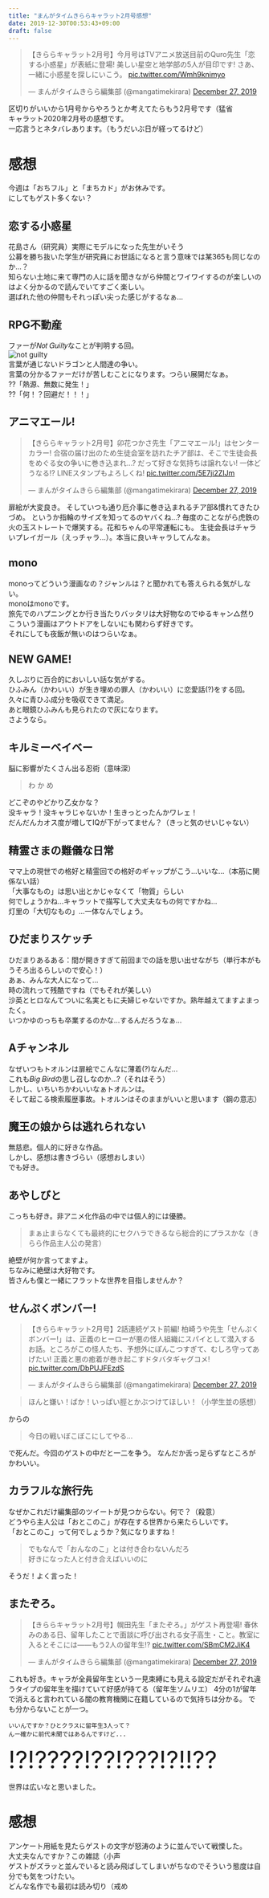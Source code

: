 ```yaml
---
title: "まんがタイムきららキャラット2月号感想"
date: 2019-12-30T00:53:43+09:00
draft: false
---
```


<blockquote class="twitter-tweet"><p lang="ja" dir="ltr">【きららキャラット2月号】今月号はTVアニメ放送目前のQuro先生「恋する小惑星」が表紙に登場! 美しい星空と地学部の5人が目印です! さあ、一緒に小惑星を探しにいこう。 <a href="https://t.co/Wmh9knimyo">pic.twitter.com/Wmh9knimyo</a></p>&mdash; まんがタイムきらら編集部 (@mangatimekirara) <a href="https://twitter.com/mangatimekirara/status/1210576117859414018?ref_src=twsrc%5Etfw">December 27, 2019</a></blockquote> <script async src="https://platform.twitter.com/widgets.js" charset="utf-8"></script> 

区切りがいいから1月号からやろうとか考えてたらもう2月号です（猛省  
キャラット2020年2月号の感想です。  
一応言うとネタバレあります。（もうだいぶ日が経ってるけど）  

# 感想
今週は「おちフル」と「まちカド」がお休みです。  
にしてもゲスト多くない？  

##  恋する小惑星
花島さん（研究員）実際にモデルになった先生がいそう  
公募を勝ち抜いた学生が研究員にお世話になると言う意味では某365も同じなのか...？  
知らない土地に来て専門の人に話を聞きながら仲間とワイワイするのが楽しいのはよく分かるので読んでいてすごく楽しい。  
選ばれた他の仲間もそれっぽい尖った感じがするなぁ...  

## RPG不動産
ファーが𝑁𝑜𝑡 𝐺𝑢𝑖𝑙𝑡𝑦なことが判明する回。  
![not guilty](https://userscontent2.emaze.com/images/756e8887-1de8-41f3-91a5-01a3a36b217a/6b2339cc-0378-4894-b6a5-bb1c39d71061.png)  
言葉が通じないドラゴンと人間達の争い。  
言葉の分かるファーだけが苦しむことになります。つらい展開だなぁ。  
??「熱源、無数に発生！」  
??「何！？回避だ！！！」   

## アニマエール!
<blockquote class="twitter-tweet"><p lang="ja" dir="ltr">【きららキャラット2月号】卯花つかさ先生「アニマエール!」はセンターカラー! 合宿の届け出のため生徒会室を訪れたチア部は、そこで生徒会長をめぐる女の争いに巻き込まれ…? だって好きな気持ちは譲れない! 一体どうなる!? LINEスタンプもよろしくね! <a href="https://t.co/5E7ji2ZIJm">pic.twitter.com/5E7ji2ZIJm</a></p>&mdash; まんがタイムきらら編集部 (@mangatimekirara) <a href="https://twitter.com/mangatimekirara/status/1210576868375588864?ref_src=twsrc%5Etfw">December 27, 2019</a></blockquote> <script async src="https://platform.twitter.com/widgets.js" charset="utf-8"></script> 
扉絵が大変良き。  
そしていつも通り厄介事に巻き込まれるチア部&慣れてきたひづめ。  
というか指輪のサイズを知ってるのヤバくね...?  
毎度のことながら虎鉄の火の玉ストレートで爆笑する。花和ちゃんの平常運転にも。  
生徒会長はチャラいプレイガール（えっチャラ...）。本当に良いキャラしてんなぁ。  

## mono 
monoってどういう漫画なの？ジャンルは？と聞かれても答えられる気がしない。  
monoはmonoです。  
旅先でのハプニングとか行き当たりバッタリは大好物なのでゆるキャン△然りこういう漫画はアウトドアをしないにも関わらず好きです。  
それにしても夜飯が無いのはつらいなぁ。  

## NEW GAME!
久しぶりに百合的においしい話な気がする。  
ひふみん（かわいい）が生き埋めの罪人（かわいい）に恋愛話(?)をする回。  
久々に青ひふ成分を吸収できて満足。  
あと眼鏡ひふみんも見られたので灰になります。  
さようなら。  


## キルミーベイベー
脳に影響がたくさん出る忍術（意味深）  

> わ か め  

どこぞのやどかり乙女かな？  
没キャラ！没キャラじゃないか！生きっとったんかワレェ！  
だんだんカオス度が増してIQが下がってません？（きっと気のせいじゃない）  

## 精霊さまの難儀な日常
ママ上の現世での格好と精霊回での格好のギャップがこう...いいな...（本筋に関係ない話）  
「大事なもの」は思い出とかじゃなくて「物質」らしい  
何でしょうかね...キャラットで描写して大丈夫なもの何ですかね...  
灯里の「大切なもの」...一体なんでしょう。

## ひだまりスケッチ
ひだまりあるある：間が開きすぎて前回までの話を思い出せながち（単行本がもうそろ出るらしいので安心！）  
あぁ、みんな大人になって...  
時の流れって残酷ですね（でもそれが美しい）  
沙英とヒロなんてついに名実ともに夫婦じゃないですか。熟年越えてますよまったく。  
いつかゆのっちも卒業するのかな...するんだろうなぁ...  

## Aチャンネル
なぜいつもトオルンは扉絵でこんなに薄着(?)なんだ...  
これも𝐵𝑖𝑔 𝐵𝑖𝑟𝑑の思し召しなのか...?（それはそう）  
しかし、いちいちかわいいなぁトオルンは。  
そして起こる検索履歴事故。トオルンはそのままがいいと思います（鋼の意志）  

## 魔王の娘からは逃れられない
無慈悲。個人的に好きな作品。  
しかし、感想は書きづらい（感想おしまい）  
でも好き。  

## あやしびと
こっちも好き。非アニメ化作品の中では個人的には優勝。  

> まぁ止まらなくても最終的にセクハラできるなら総合的にプラスかな（きらら作品主人公の発言）

絶壁が何か言ってますよ。  
ちなみに絶壁は大好物です。  
皆さんも僕と一緒にフラットな世界を目指しませんか？  

## せんぷくボンバー!
<blockquote class="twitter-tweet"><p lang="ja" dir="ltr">【きららキャラット2月号】2話連続ゲスト前編! 柏崎うや先生「せんぷくボンバー!」は、正義のヒーローが悪の怪人組織にスパイとして潜入するお話。ところがこの怪人たち、予想外にぽんこつすぎて、むしろ守ってあげたい! 正義と悪の癒着が巻き起こすドタバタギャグコメ! <a href="https://t.co/DbPUJFEzdS">pic.twitter.com/DbPUJFEzdS</a></p>&mdash; まんがタイムきらら編集部 (@mangatimekirara) <a href="https://twitter.com/mangatimekirara/status/1210579410547429376?ref_src=twsrc%5Etfw">December 27, 2019</a></blockquote> <script async src="https://platform.twitter.com/widgets.js" charset="utf-8"></script> 

> ほんと嫌い！ばか！いっぱい脛とかぶつけてほしい！（小学生並の感想）

からの

> 今日の戦いぼこぼこにしてやる...

で死んだ。今回のゲストの中だと一二を争う。
なんだか舌っ足らずなところがかわいい。  

## カラフルな旅行先
なぜかこれだけ編集部のツイートが見つからない。何で？（殺意）  
どうやら主人公は「おとこのこ」が存在する世界から来たらしいです。  
「おとこのこ」って何でしょうか？気になりますね！  

> でもなんで「おんなのこ」とは付き合わないんだろ  
> 好きになった人と付き合えばいいのに

そうだ！よく言った！

## またぞろ。
<blockquote class="twitter-tweet"><p lang="ja" dir="ltr">【きららキャラット2月号】幌田先生「またぞろ。」がゲスト再登場! 春休みのある日、留年したことで面談に呼び出される女子高生・こと。教室に入るとそこには――もう2人の留年生!? <a href="https://t.co/SBmCM2JiK4">pic.twitter.com/SBmCM2JiK4</a></p>&mdash; まんがタイムきらら編集部 (@mangatimekirara) <a href="https://twitter.com/mangatimekirara/status/1210579732980363264?ref_src=twsrc%5Etfw">December 27, 2019</a></blockquote> <script async src="https://platform.twitter.com/widgets.js" charset="utf-8"></script> 
これも好き。キャラが全員留年生という一見束縛にも見える設定だがそれぞれ違うタイプの留年生を描けていて好感が持てる（留年生ソムリエ）  
4分の1が留年で消えると言われている闇の教育機関に在籍しているので気持ちは分かる。  
でも分からないことが一つ。  

```
いいんですか？ひとクラスに留年生3人って？  
んー確かに前代未聞ではあるんですけど...
```
<font size="36">!?!????!??!???!?!!??</font>

世界は広いなと思いました。

# 感想
アンケート用紙を見たらゲストの文字が怒涛のように並んでいて戦慄した。  
大丈夫なんですか？この雑誌（小声  
ゲストがズラッと並んでいると読み飛ばしてしまいがちなのでそういう態度は自分でも気をつけたい。  
どんな名作でも最初は読み切り（戒め

